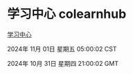 # 学习中心 colearnhub
[学习中心](http://219.139.197.74:56308/colearnhub/)

2024年 11月 01日 星期五 05:00:02 CST

2024年 10月 31日 星期四 21:00:02 GMT
